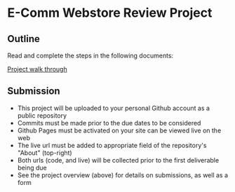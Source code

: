 # E-Comm Webstore Review Project

## Outline

Read and complete the steps in the following documents:

[Project walk through](https://www.notion.so/juneate/Project-Webstore-2d90ddb08fa44746966b255f800628997)


## Submission

- This project will be uploaded to your personal Github account as a public repository
- Commits must be made prior to the due dates to be considered
- Github Pages must be activated on your site can be viewed live on the web
- The live url must be added to appropriate field of the repository's "About" (top-right)
- Both urls (code, and live) will be collected prior to the first deliverable being due
- See the project overview (above) for details on submissions, as well as a form
